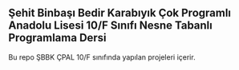 ## Şehit Binbaşı Bedir Karabıyık Çok Programlı Anadolu Lisesi 10/F Sınıfı Nesne Tabanlı Programlama Dersi 
Bu repo ŞBBK ÇPAL 10/F sınıfında yapılan projeleri içerir.
